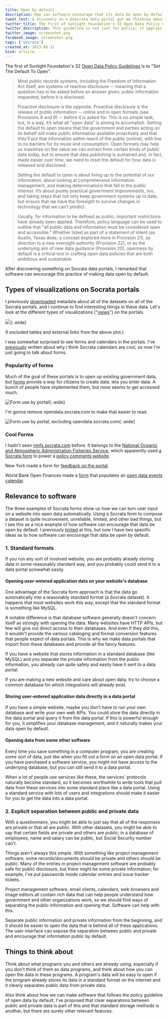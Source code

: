 ```yaml
---
title: Open by default
description: How can software encourage that its data be open by default?
tweet_text: A discovery on a @socrata data portal got me thinking about how software can encourage data to be open by default. http://thomaslevine.com/!/open-by-default
twitter_title: The first of Sunlight Foundation's 32 Open Data Policy Guidelines is to "Set The Default To Open".
twitter_description: This guideline is not just for policy; it applies to software too!
twitter_image: screenshot.png
facebook_image: screenshot.png
tags: ['socrata']
created_at: 2013-08-21
kind: article
---
```



The first of Sunlight Foundation's 32
[Open Data Policy Guidelines](http://sunlightfoundation.com/opendataguidelines/)
is to "Set The Default To Open".

> Most public records systems, including the Freedom of Information Act itself, are systems of reactive disclosure -- meaning that a question has to be asked before an answer given; public information requested, before it is disclosed.
>
> Proactive disclosure is the opposite. Proactive disclosure is the release of public information -- online and in open formats (see Provisions 8 and 9) -- before it is asked for. This is no simple task, but, in a way, it’s what all "open data" is aiming to accomplish. Setting the default to open means that the government and parties acting on its behalf will make public information available proactively and that they’ll put that information within reach of the public (online), with low to no barriers for its reuse and consumption. Open formats may help us maximize on the value we can extract from certain kinds of public data today, but to ensure that data publishing is sustained and, in fact, made easier over time, we need to reset the default for how data is released and disclosed.
>
> Setting the default to open is about living up to the potential of our information, about looking at comprehensive information management, and making determinations that fall in the public interest. It’s about purely practical government improvements, too, and taking steps that not only keep government systems up to date, but ensure that we have the foresight to survive changes in technology that we can’t predict.
>
> Usually, for information to be defined as public, important restrictions have already been applied. Therefore, policy language can be used to outline that "all public data and information must be considered open and accessible." Whether listed as part of a statement of intent (as Austin, Texas does; a concept explored more in Provision 21), as direction to a new oversight authority (Provision 22), or as the underlying aim of new data guidance (Provision 20), openness by default is a critical tool in crafting open data policies that are both ambitious and sustainable.

After discovering something on Socrata data portals, I remarked that
software can encourage this practice of making data open by default.

## Types of visualizations on Socrata portals
I previously [downloaded](/!/socrata-summary) metadata about all of
the datasets on all of the Socrata portals, and I continue to find
interesting things in these data. Let's look at the different types
of visualizations ("[views](/!/socrata-genealogies#term-view)") on the portals.

![](figure/not_boring.png){:.wide}

(I excluded tables and external links from the above plot.)

I was somewhat surprised to see forms and calendars in the portals.
I've [previously](/!/open-calendars) written about why I think Socrata calendars are cool,
so now I'm just going to talk about forms.

### Popularity of forms
Much of the goal of these portals is to open up existing government data, but
[forms](https://data.wa.gov/Economics/Broadband-Project-Data-Entry/38rz-krmg?) provide a way for citizens to create data.
lets you enter data. A bunch of people have implemented them, but none seems to get accessed much.

![Form use by portal](figure/form_use_3.png){:.wide}

I'm gonna remove opendata.socrata.com to make that easier to read.

![Form use by portal, excluding opendata.socrata.com](figure/form_use_4.png){:.wide}

### Cool Forms
I hadn't seen [nmfs.socrata.com](https://nmfs.socrata.com) before.
It belongs to the [National Oceanic and Atmospheric Administration Fisheries Service](http://www.nmfs.noaa.gov),
which apparently used [a Socrata form](https://nmfs.socrata.com/Government/2011-Aquaculture-Public-Comments-Form/u5id-8nqp) to power a
[policy comments website](http://www.nmfs.noaa.gov/aquaculture/policy2/).

New York made a form for [feedback on the portal](https://data.ny.gov/dataset/Give-Feedback/fq3e-q75i?).

World Bank Open Finances made a
[form](https://finances.worldbank.org/dataset/Global-Open-Data-Calendar-Entry-Form/qdbh-rfd3?)
that populates an
[open data events calendar](https://finances.worldbank.org/dataset/Global-Open-Data-Calendar/g4sx-dwxc).

## Relevance to software
The three examples of Socrata forms show us how we can turn user input on a website into
open data automatically. Using a Socrata form to compose a dataset is quite inconvenient,
unreliable, limited, and other bad things, but I see this as a nice example of how software
can encourage that data be open by default. I previously
[hinted](http://thomaslevine.com/!/socrata-calendars#opening-data-at-their-sources) at this,
but now I have two specific ideas as to how software can encourage that data be open by default.

### 1. Standard formats
If you run any sort of involved website, you are probably already storing data in some
reasonably standard way, and you probably could send it to a data portal somewhat easily.

#### Opening user-entered application data on your website's database
One advantage of the Socrata form approach is that the data go automatically into a
reasonably standard format (a Socrata dataset). It happens that most websites work this
way, except that the standard format is something like MySQL.

A notable difference is that database software generally doesn't concern itself as
strongly with opening the data. Many websites have HTTP APIs, but few will give out
direct access to their databases. And even if they did this, it wouldn't provide the
various cataloging and format conversion features that people expect of data portals.
This is why we make data portals that import from these databases and provide all the
fancy features.

If you have a website that stores information in a standard database (like MySQL) and
you separate the private information from the public information, you already can quite
safely and easily have it sent to a data portal.

If you are making a new website and care about open data, try to choose a common
database for which integrations will already exist.

#### Storing user-entered application data directly in a data portal
If you have a simple website, maybe you don't have to run your own database
and write your own web APIs. You could store the data directly in the data portal
and query it from the data portal. If this is powerful enough for you, it
simplifies your database management, and it naturally makes your data open by default.

#### Opening data from some other software
Every time you save something in a computer program, you are creating some sort
of data, just like when you fill out a form on an open data portal.
If you have purchased a software service, you might not have access to the
underlying database, but you can still send it to a data portal.

When a lot of people use services like these, the services' protocols naturally
become standard, so it becomes worthwhile to write tools that pull data from these
services into some standard place like a data portal. Using a standard service
with lots of users and integrations should make it easier for you to get the data
into a data portal.

### 2. Explicit separation between public and private data
With a questionnaire, you might be able to just say that all of the responses are
private or that all are public. With other datasets, you might be able to say that
certain fields are private and others are public; in a database of employees, name
and salary can be public, but Social Security number can't.

Things aren't always this simple. With something like project management software,
some records/documents should be private and others should be public. Many of the
entries in project management software are probably safe for public disclosure,
but there might be some private information; for example, I've put passwords inside
calendar entries and issue tracker tickets.

Project management software, email clients, calendars, web browsers and image
editors all contain rich data that can help people understand how government
and other organizations work, so we should find ways of separating the public
information and opening that. Software can help with this.

Separate public information and private information from the beginning, and it
should be easier to open the data that is behind all of these applications.
The user interface can expose the separation between public and private and
encourage that information public by default.

## Things to think about
Think about what programs you and others are already using, especially if you
don't think of them as data programs, and think about how you can open the data in these programs.
A program's data will be easy to open if the program already stores its data in
a standard format on the internet and it clearly separates public data from
private data.

Also think about how we can make software that follows the policy guideline of
open data by default. I've proposed that clear separations between public and
private data is part of this and that standard storage methods is another, but
there are surely other relevant features.
